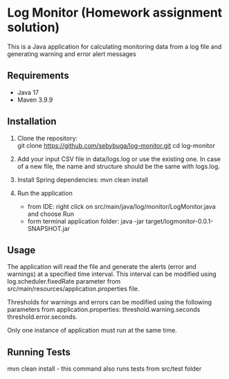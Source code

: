 # Log Monitor (Homework assignment solution)

This is a Java application for calculating monitoring data from a log file and generating warning and error alert messages

## Requirements

- Java 17
- Maven 3.9.9

## Installation

1. Clone the repository:   
   git clone https://github.com/sebybuga/log-monitor.git
   cd log-monitor 

2. Add your input CSV file in data/logs.log or use the existing one. In case of a new file, the name and structure should be the same with logs.log.   

3. Install Spring dependencies:
   mvn clean install

4. Run the application 
   - from IDE: right click on src/main/java/log/monitor/LogMonitor.java and choose Run
   - form terminal application folder: java -jar target/logmonitor-0.0.1-SNAPSHOT.jar

## Usage
   The application will read the file and generate the alerts (error and warnings) at a specified time interval. 
   This interval can be modified using log.scheduler.fixedRate parameter from src/main/resources/application.properties file.
   
   Thresholds for warnings and errors can be modified using the following parameters from application.properties:
   threshold.warning.seconds
   threshold.error.seconds.

   Only one instance of application must run at the same time.
   

## Running Tests
   mvn clean install  - this command also runs tests from src/test folder
